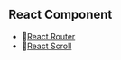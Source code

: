 ## React Component

- 📄[React Router](/web/react/reactComponent/reactRouter)
- 📄[React Scroll](/web/react/reactScroll)